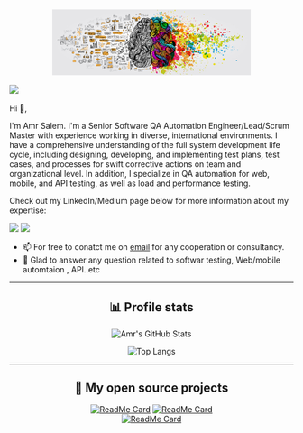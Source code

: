 <div style="text-align:center;">
  <a>
    <img src="brain.png" alt="banner" height="auto" width="70%">
  </a>
</div>

![](https://visitor-badge.glitch.me/badge?page_id=amrsa1)


Hi 👋,

I'm Amr Salem. I'm a Senior Software QA Automation Engineer/Lead/Scrum Master with experience working in diverse, international environments. I have a comprehensive understanding of the full system development life cycle, including designing, developing, and implementing test plans, test cases, and processes for swift corrective actions on team and organizational level. In addition, I specialize in QA automation for web, mobile, and API testing, as well as load and performance testing.

Check out my LinkedIn/Medium page below for more information about my expertise:

<p>
<a href="https://medium.com/@Amr.sa"><img src="https://img.shields.io/badge/medium-%2312100E.svg?&style=for-the-badge&logo=medium&logoColor=white" height=25></a>
<a href="https://www.linkedin.com/in/amrsalem1/"><img src="https://img.shields.io/badge/linkedin-%230077B5.svg?&style=for-the-badge&logo=linkedin&logoColor=white" height=25></a>
</p>


- 📫 For free to conatct me on [email](mailto:akamel.salim@gmail.com) for any cooperation or consultancy.
- 💬 Glad to answer any question related to softwar testing, Web/mobile automtaion , API..etc

------------------------------------------------------------------------------------------------------------------------------------------------------------------------------------------------


<div align="center">

<h2>📊 Profile stats</h2>

![Amr's GitHub Stats](https://github-readme-stats.vercel.app/api?username=amrsa1&show_icons=true&theme=radical)
  
![Top Langs](https://github-readme-stats.vercel.app/api/top-langs/?username=amrsa1&hide=scss,css,html&theme=dark&layout=compact)

</div>

------------------------------------------------------------------------------------------------------------------------------------------------------------------------------------------------  
<div align="center">
  <h2>🎉 My open source projects</h2>

[![ReadMe Card](https://github-readme-stats.vercel.app/api/pin/?username=amrsa1&repo=Android-Emulator&theme=dark)](https://github.com/amrsa1/Android-Emulator)
[![ReadMe Card](https://github-readme-stats.vercel.app/api/pin/?username=amrsa1&repo=playwright-android&theme=dark)](https://github.com/amrsa1/playwright-android)  
[![ReadMe Card](https://github-readme-stats.vercel.app/api/pin/?username=amrsa1&repo=android-emulator-workflow&theme=dark)](https://github.com/amrsa1/android-emulator-workflow)

</div>
